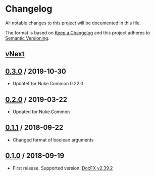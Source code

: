 # Changelog
All notable changes to this project will be documented in this file.

The format is based on [Keep a Changelog](http://keepachangelog.com/en/1.0.0/)
and this project adheres to [Semantic Versioning](http://semver.org/spec/v2.0.0.html).

## [vNext]

## [0.3.0] / 2019-10-30
- Updatef for Nuke.Common 0.22.0

## [0.2.0] / 2019-03-22
- Updated for Nuke.Common

## [0.1.1] / 2018-09-22
- Changed format of boolean arguments

## [0.1.0] / 2018-09-19
- First release. Supported version: [DocFX v2.39.2](https://github.com/dotnet/docfx/releases/tag/v2.39.2)

[vNext]: https://github.com/nuke-build/docfx/compare/0.3.0...HEAD
[0.3.0]: https://github.com/nuke-build/docfx/compare/0.2.0...0.3.0
[0.2.0]: https://github.com/nuke-build/docfx/compare/0.1.1...0.2.0
[0.1.1]: https://github.com/nuke-build/docfx/compare/0.1.0...0.1.1
[0.1.0]: https://github.com/nuke-build/docfx/tree/0.1.0

